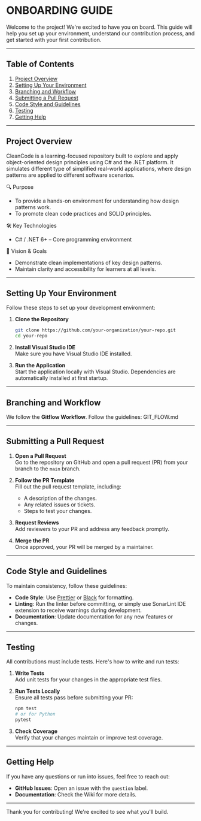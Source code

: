 # ONBOARDING GUIDE
<!-- da modificare per c# e vs e approfondire gli unit test -->
Welcome to the project! We're excited to have you on board. This guide will help you set up your environment, understand our contribution process, and get started with your first contribution.

---

## Table of Contents
1. [Project Overview](#project-overview)
2. [Setting Up Your Environment](#setting-up-your-environment)
3. [Branching and Workflow](#branching-and-workflow)
4. [Submitting a Pull Request](#submitting-a-pull-request)
5. [Code Style and Guidelines](#code-style-and-guidelines)
6. [Testing](#testing)
7. [Getting Help](#getting-help)

---

## Project Overview

CleanCode is a learning-focused repository built to explore and apply object-oriented design principles using C# and the .NET platform. It simulates different type of simplified real-world applications, where design patterns are applied to different software scenarios.

🔍 Purpose
- To provide a hands-on environment for understanding how design patterns work.
- To promote clean code practices and SOLID principles.

🛠️ Key Technologies
- C# / .NET 6+ – Core programming environment

🎯 Vision & Goals
- Demonstrate clean implementations of key design patterns.
- Maintain clarity and accessibility for learners at all levels.
---

## Setting Up Your Environment

Follow these steps to set up your development environment:

1. **Clone the Repository**  
   ```bash
   git clone https://github.com/your-organization/your-repo.git
   cd your-repo
   ```

2. **Install Visual Studio IDE**  
   Make sure you have Visual Studio IDE installed.

3. **Run the Application**  
   Start the application locally with Visual Studio. Dependencies are automatically installed at first startup.

---

## Branching and Workflow

We follow the **Gitflow Workflow**. Follow the guidelines: GIT_FLOW.md

---

## Submitting a Pull Request

1. **Open a Pull Request**  
   Go to the repository on GitHub and open a pull request (PR) from your branch to the `main` branch.

2. **Follow the PR Template**  
   Fill out the pull request template, including:
   - A description of the changes.
   - Any related issues or tickets.
   - Steps to test your changes.

3. **Request Reviews**  
   Add reviewers to your PR and address any feedback promptly.

4. **Merge the PR**  
   Once approved, your PR will be merged by a maintainer.

---

## Code Style and Guidelines

To maintain consistency, follow these guidelines:

- **Code Style**: Use [Prettier](https://prettier.io/) or [Black](https://black.readthedocs.io/) for formatting.
- **Linting**: Run the linter before committing, or simply use SonarLint IDE extension to receive warnings during development.
- **Documentation**: Update documentation for any new features or changes.

---

## Testing

All contributions must include tests. Here's how to write and run tests:

1. **Write Tests**  
   Add unit tests for your changes in the appropriate test files.

2. **Run Tests Locally**  
   Ensure all tests pass before submitting your PR:
   ```bash
   npm test
   # or for Python
   pytest
   ```

3. **Check Coverage**  
   Verify that your changes maintain or improve test coverage.

---

## Getting Help

If you have any questions or run into issues, feel free to reach out:

- **GitHub Issues**: Open an issue with the `question` label.
- **Documentation**: Check the Wiki for more details.

---

Thank you for contributing! We're excited to see what you'll build.
